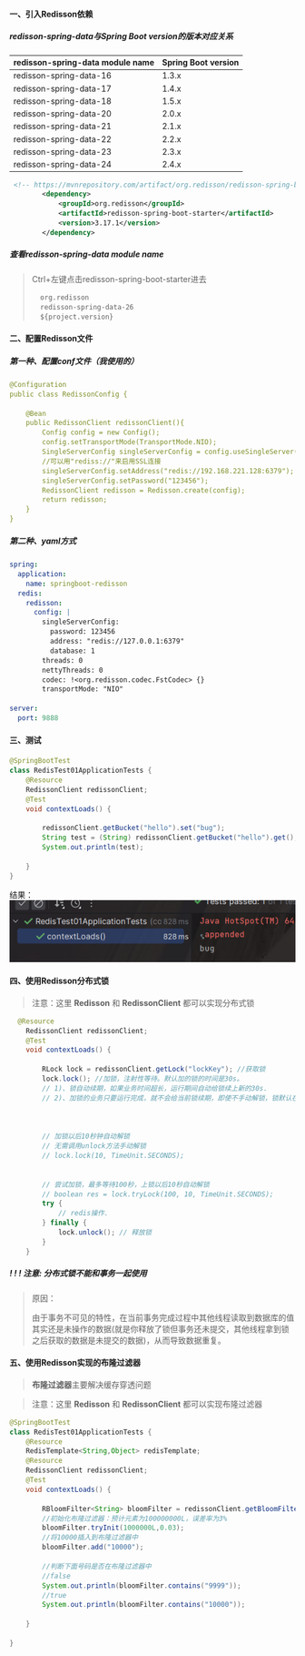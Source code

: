 #### 一、引入Redisson依赖

##### **redisson-spring-data与Spring Boot version的版本对应关系**

| redisson-spring-data module name | Spring Boot version |
| -------------------------------- | ------------------- |
| redisson-spring-data-16          | 1.3.x               |
| redisson-spring-data-17          | 1.4.x               |
| redisson-spring-data-18          | 1.5.x               |
| redisson-spring-data-20          | 2.0.x               |
| redisson-spring-data-21          | 2.1.x               |
| redisson-spring-data-22          | 2.2.x               |
| redisson-spring-data-23          | 2.3.x               |
| redisson-spring-data-24          | 2.4.x               |

```xml
 <!-- https://mvnrepository.com/artifact/org.redisson/redisson-spring-boot-starter -->
        <dependency>
            <groupId>org.redisson</groupId>
            <artifactId>redisson-spring-boot-starter</artifactId>
            <version>3.17.1</version>
        </dependency>
```

##### 查看redisson-spring-data module name

> Ctrl+左键点击redisson-spring-boot-starter进去
>
> ```xml
>   org.redisson
>   redisson-spring-data-26
>   ${project.version}
> ```



#### 二、配置Redisson文件

##### 第一种、配置conf文件（我使用的）

```yaml
@Configuration
public class RedissonConfig {

    @Bean
    public RedissonClient redissonClient(){
        Config config = new Config();
        config.setTransportMode(TransportMode.NIO);
        SingleServerConfig singleServerConfig = config.useSingleServer();
        //可以用"rediss://"来启用SSL连接
        singleServerConfig.setAddress("redis://192.168.221.128:6379");
        singleServerConfig.setPassword("123456");
        RedissonClient redisson = Redisson.create(config);
        return redisson;
    }
}
```

##### 第二种、yaml方式

```yaml
spring:
  application:
    name: springboot-redisson
  redis:
    redisson:
      config: |
        singleServerConfig:
          password: 123456
          address: "redis://127.0.0.1:6379"
          database: 1
        threads: 0
        nettyThreads: 0
        codec: !<org.redisson.codec.FstCodec> {}
        transportMode: "NIO"

server:
  port: 9888
```

#### 三、测试

```java
@SpringBootTest
class RedisTest01ApplicationTests {
    @Resource
    RedissonClient redissonClient;
    @Test
    void contextLoads() {

        redissonClient.getBucket("hello").set("bug");
        String test = (String) redissonClient.getBucket("hello").get();
        System.out.println(test);

    }
}
```

结果：![image-20230613214951776](pages/image-20230613214951776.png)





#### 四、使用Redisson分布式锁

> 注意：这里 **Redisson** 和 **RedissonClient** 都可以实现分布式锁

```java
  @Resource
    RedissonClient redissonClient;
    @Test
    void contextLoads() {

        RLock lock = redissonClient.getLock("lockKey"); //获取锁
        lock.lock(); //加锁，注射性等待。默认加的锁的时间是30s。
        // 1)、锁自动续期，如果业务时间超长，运行期间自动给锁续上新的30s.
        // 2)、加锁的业务只要运行完成，就不会给当前锁续期，即使不手动解锁，锁默认在30s以后删除



        // 加锁以后10秒钟自动解锁
        // 无需调用unlock方法手动解锁
        // lock.lock(10, TimeUnit.SECONDS);


        // 尝试加锁，最多等待100秒，上锁以后10秒自动解锁
        // boolean res = lock.tryLock(100, 10, TimeUnit.SECONDS);
        try {
            // redis操作.
        } finally {
            lock.unlock(); // 释放锁
        }
    }
```

##### ! ! ! 注意: **分布式锁**不能和**事务**一起使用

> 原因：
>
> ​        由于事务不可见的特性，在当前事务完成过程中其他线程读取到数据库的值其实还是未操作的数据(就是你释放了锁但事务还未提交，其他线程拿到锁之后获取的数据是未提交的数据)，从而导致数据重复。



#### 五、使用Redisson实现的布隆过滤器

> **布隆过滤器**主要解决缓存穿透问题

> 注意：这里 **Redisson** 和 **RedissonClient** 都可以实现布隆过滤器

```java
@SpringBootTest
class RedisTest01ApplicationTests {
    @Resource
    RedisTemplate<String,Object> redisTemplate;
    @Resource
    RedissonClient redissonClient;
    @Test
    void contextLoads() {

        RBloomFilter<String> bloomFilter = redissonClient.getBloomFilter("test");
        //初始化布隆过滤器：预计元素为100000000L，误差率为3%
        bloomFilter.tryInit(1000000L,0.03);
        //将10000插入到布隆过滤器中
        bloomFilter.add("10000");

        //判断下面号码是否在布隆过滤器中
        //false
        System.out.println(bloomFilter.contains("9999"));
        //true
        System.out.println(bloomFilter.contains("10000"));

    }

}
```

